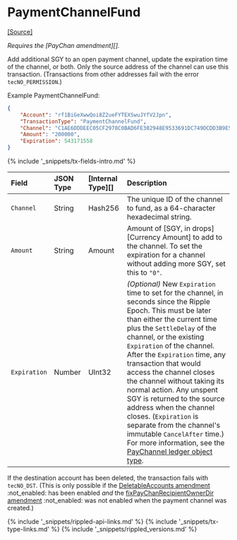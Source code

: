 # PaymentChannelFund
[[Source]](https://github.com/ripple/rippled/blob/master/src/ripple/app/tx/impl/PayChan.cpp "Source")

_Requires the [PayChan amendment][]._

Add additional SGY to an open payment channel, update the expiration time of the channel, or both. Only the source address of the channel can use this transaction. (Transactions from other addresses fail with the error `tecNO_PERMISSION`.)

Example PaymentChannelFund:

```json
{
    "Account": "rf1BiGeXwwQoi8Z2ueFYTEXSwuJYfV2Jpn",
    "TransactionType": "PaymentChannelFund",
    "Channel": "C1AE6DDDEEC05CF2978C0BAD6FE302948E9533691DC749DCDD3B9E5992CA6198",
    "Amount": "200000",
    "Expiration": 543171558
}
```

{% include '_snippets/tx-fields-intro.md' %}
<!--{# fix md highlighting_ #}-->

| Field        | JSON Type | [Internal Type][] | Description                   |
|:-------------|:----------|:------------------|:------------------------------|
| `Channel`    | String    | Hash256           | The unique ID of the channel to fund, as a 64-character hexadecimal string. |
| `Amount`     | String    | Amount            | Amount of [SGY, in drops][Currency Amount] to add to the channel. To set the expiration for a channel without adding more SGY, set this to `"0"`. |
| `Expiration` | Number    | UInt32            | _(Optional)_ New `Expiration` time to set for the channel, in seconds since the Ripple Epoch. This must be later than either the current time plus the `SettleDelay` of the channel, or the existing `Expiration` of the channel. After the `Expiration` time, any transaction that would access the channel closes the channel without taking its normal action. Any unspent SGY is returned to the source address when the channel closes. (`Expiration` is separate from the channel's immutable `CancelAfter` time.) For more information, see the [PayChannel ledger object type](paychannel.html). |

If the destination account has been deleted, the transaction fails with `tecNO_DST`. (This is only possible if the [DeletableAccounts amendment](known-amendments.html#deletableaccounts) :not_enabled: has been enabled _and_ the [fixPayChanRecipientOwnerDir amendment](known-amendments.html#fixpaychanrecipientownerdir) :not_enabled: was not enabled when the payment channel was created.)

<!--{# common link defs #}-->
{% include '_snippets/rippled-api-links.md' %}
{% include '_snippets/tx-type-links.md' %}
{% include '_snippets/rippled_versions.md' %}
